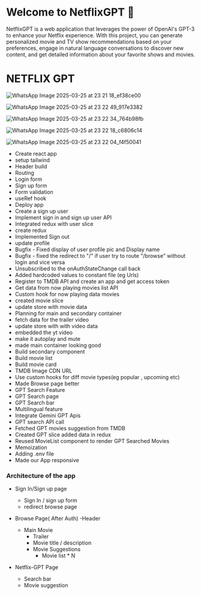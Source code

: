 # Welcome to NetflixGPT 👋

NetflixGPT is a web application that leverages the power of OpenAI's GPT-3 to enhance your Netflix experience. With this project, you can generate personalized movie and TV show recommendations based on your preferences, engage in natural language conversations to discover new content, and get detailed information about your favorite shows and movies.

# NETFLIX GPT
![WhatsApp Image 2025-03-25 at 23 21 18_ef38ce00](https://github.com/user-attachments/assets/0370b7b0-b76e-4539-a82b-6efd9a86ad49)

![WhatsApp Image 2025-03-25 at 23 22 49_917e3382](https://github.com/user-attachments/assets/cc70b355-c359-424e-9bf2-81076b69365e)

![WhatsApp Image 2025-03-25 at 23 22 34_764b98fb](https://github.com/user-attachments/assets/75c4ad6a-9f70-426b-b921-d4a38793f068)

![WhatsApp Image 2025-03-25 at 23 22 18_c6806c14](https://github.com/user-attachments/assets/c7216311-4f5c-44ba-a898-30e97bfbccc7)

![WhatsApp Image 2025-03-25 at 23 22 04_f4f50041](https://github.com/user-attachments/assets/4ad92ba0-5c0e-4020-a281-f28ee6466a92)

- Create react app
- setup tailwind
- Header build
- Routing
- Login form
- Sign up form
- Form validation
- useRef hook
- Deploy app 
- Create a sign up user
- Implement sign in and sign up user API
- Integrated redux with user slice
- create redux
- Implemented Sign out
- update profile
- Bugfix - Fixed display of user profile pic and Display name
- Bugfix - fixed the redirect to "/" if user try to route "/browse" without login and vice versa
- Unsubscribed to the onAuthStateChange call back
- Added hardcoded values to constant file (eg Urls)
- Register to TMDB API and create an app and get access token
- Get data from now playing movies list API
- Custom hook for now playing data movies
- created movie slice
- update store with movie data
- Planning for main and secondary container
- fetch data for the trailer video
- update store with with video data
- embedded the yt video
- make it autoplay and mute
- made main container looking good
- Build secondary component
- Build movie list
- Build movie card
- TMDB Image CDN URL
- Use custom hooks for diff movie types(eg popular  , upcoming etc)
- Made Browse page better
- GPT Search Feature
- GPT Search page
- GPT Search bar
- Multilingual feature
- Integrate Gemini GPT Apis
- GPT search API call
- Fetched GPT movies suggestion from TMDB
- Created GPT slice added data in redux
- Reused MovieList component to render GPT Searched Movies
- Memoization
- Adding .env file
- Made our App responsive

### Architecture of the app

- Sign In/Sign up page
    - Sign In / sign up form
    - redirect browse page


- Browse Page( After Auth)
  -Header
  - Main Movie
    - Trailer
    - Movie title / description
    - Movie Suggestions
        - Movie list * N

- Netflix-GPT Page
    - Search bar
    - Movie suggestion
